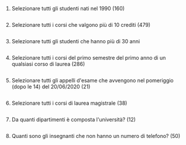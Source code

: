 1. Selezionare tutti gli studenti nati nel 1990 (160)
```
```
   
2. Selezionare tutti i corsi che valgono più di 10 crediti (479)
```
```
   
3. Selezionare tutti gli studenti che hanno più di 30 anni
```
```
   
4. Selezionare tutti i corsi del primo semestre del primo anno di un qualsiasi corso di
laurea (286)
```
```
   
5. Selezionare tutti gli appelli d'esame che avvengono nel pomeriggio (dopo le 14) del
20/06/2020 (21)
```
```
   
6. Selezionare tutti i corsi di laurea magistrale (38)
```
```
   
7. Da quanti dipartimenti è composta l'università? (12)
```
```
   
8. Quanti sono gli insegnanti che non hanno un numero di telefono? (50)
```
```
